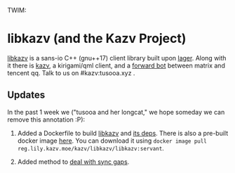 TWIM:

# libkazv (and the Kazv Project)

[libkazv](https://gitlab.com/kazv/libkazv) is a sans-io C++ (gnu++17) client library
built upon [lager](https://github.com/arximboldi/lager). Along with it there is
[kazv](https://gitlab.com/kazv/kazv), a kirigami/qml client, and a
[forward bot](https://gitlab.com/kazv/matrix-tencent-forward-bot) between matrix and
tencent qq. Talk to us on #kazv:tusooa.xyz .

## Updates

In the past 1 week we ("tusooa and her longcat," we hope someday we can
remove this annotation :P):

1. Added a Dockerfile to build [libkazv][libkazv-dockerfile] and [its deps][deps-dockerfile].
There is also a pre-built docker image [here][docker-reg].
You can download it using `docker image pull reg.lily.kazv.moe/kazv/libkazv/libkazv:servant`.

[libkazv-dockerfile]: https://lily.kazv.moe/kazv/libkazv/-/blob/servant/Dockerfile
[deps-dockerfile]: https://lily.kazv.moe/kazv/libkazv-deps/-/blob/servant/Dockerfile
[docker-reg]: https://lily.kazv.moe/kazv/libkazv/container_registry/4

2. Added method to [deal with sync gaps][fix-paginating].

[fix-paginating]: https://lily.kazv.moe/kazv/libkazv/-/issues/1
